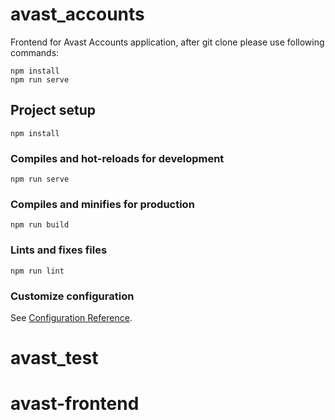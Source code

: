 # avast_accounts

Frontend for Avast Accounts application, after git clone please use following commands:
```
npm install
npm run serve
```
## Project setup
```
npm install
```

### Compiles and hot-reloads for development
```
npm run serve
```

### Compiles and minifies for production
```
npm run build
```

### Lints and fixes files
```
npm run lint
```

### Customize configuration
See [Configuration Reference](https://cli.vuejs.org/config/).
# avast_test
# avast-frontend
